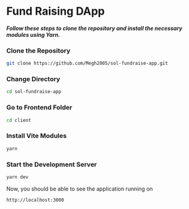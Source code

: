 # Fund Raising DApp


***Follow these steps to clone the repository and install the necessary modules using Yarn.***

### Clone the Repository

```sh
git clone https://github.com/Megh2005/sol-fundraise-app.git
```

### Change Directory

```sh
cd sol-fundraise-app
```

### Go to Frontend Folder

```sh
cd client
```

### Install Vite Modules

```sh
yarn
```

### Start the Development Server

```sh
yarn dev
```

Now, you should be able to see the application running on 
```plaintext
http://localhost:3000
```